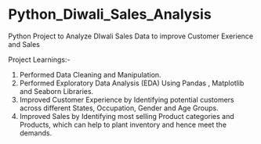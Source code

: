 # Python_Diwali_Sales_Analysis
Python Project to Analyze DIwali Sales Data to improve Customer Exerience and Sales

Project Learnings:-
1. Performed Data Cleaning and Manipulation.
2. Performed Exploratory Data Analysis (EDA) Using Pandas , Matplotlib and Seaborn Libraries.
3. Improved Customer Experience by Identifying potential customers across different States, Occupation, Gender and Age Groups.
4. Improved Sales by Identifying most selling Product categories and Products,  which can help to plant inventory and hence meet the demands.
